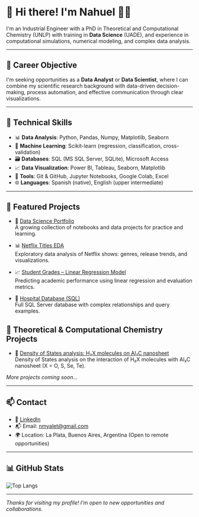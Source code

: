 # 👋 Hi there! I'm Nahuel 👨‍🔬

I'm an Industrial Engineer with a PhD in Theoretical and Computational Chemistry (UNLP) with training in **Data Science** (UADE), and experience in computational simulations, numerical modeling, and complex data analysis.


---

## 💼 Career Objective

I'm seeking opportunities as a **Data Analyst** or **Data Scientist**, where I can combine my scientific research background with data-driven decision-making, process automation, and effective communication through clear visualizations.

---

## 🧠 Technical Skills

- 📊 **Data Analysis**: Python, Pandas, Numpy, Matplotlib, Seaborn  
- 🤖 **Machine Learning**: Scikit-learn (regression, classification, cross-validation)  
- 🗃️ **Databases**: SQL (MS SQL Server, SQLite), Microsoft Access  
- 📈 **Data Visualization**: Power BI, Tableau, Seaborn, Matplotlib  
- 💾 **Tools**: Git & GitHub, Jupyter Notebooks, Google Colab, Excel  
- 🌐 **Languages**: Spanish (native), English (upper intermediate)

---

## 🚀 Featured Projects

- 📂 [Data Science Portfolio](https://github.com/nmyalet90/data-science-portfolio)  
  A growing collection of notebooks and data projects for practice and learning.

- 📊 [Netflix Titles EDA](https://github.com/nmyalet90/Netflix-Titles-EDA)  
  Exploratory data analysis of Netflix shows: genres, release trends, and visualizations.

- 📈 [Student Grades – Linear Regression Model](https://github.com/nmyalet90/student-grades-linear-regression)  
  Predicting academic performance using linear regression and evaluation metrics.

- 🏥 [Hospital Database (SQL)](https://github.com/nmyalet90/Hospital-DB)  
  Full SQL Server database with complex relationships and query examples.


## 🧪 Theoretical & Computational Chemistry Projects

- 🧮 [Density of States analysis: H₂X molecules on Al₂C nanosheet](https://github.com/nmyalet90/DOS-H2X-on-Al2C)  
  Density of States analysis on the interaction of H₂X molecules with Al₂C nanosheet (X = O, S, Se, Te).

*More projects coming soon...*


---

## 📫 Contact

- 💼 [LinkedIn](https://www.linkedin.com/in/nmyalet)
- 📬 Email: [nmyalet@gmail.com](mailto:nmyalet@gmail.com)
- 🌍 Location: La Plata, Buenos Aires, Argentina (Open to remote opportunities)

---

## 📊 GitHub Stats

![Top Langs](https://github-readme-stats.vercel.app/api/top-langs/?username=nmyalet90&layout=compact&theme=default)

---

*Thanks for visiting my profile! I'm open to new opportunities and collaborations.*

